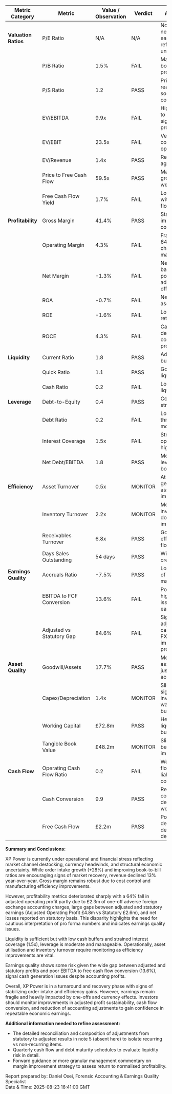 | Metric Category        | Metric                      | Value / Observation                               | Verdict                  | Analysis Summary                                                                                                                  |
|-----------------------|-----------------------------|--------------------------------------------------|--------------------------|----------------------------------------------------------------------------------------------------------------------------------|
| **Valuation Ratios**  | P/E Ratio                   | N/A                                              | N/A                      | No reliable P/E due to net losses and earnings volatility, reflecting market uncertainty.                                        |
|                       | P/B Ratio                   | 1.5%                                             | FAIL                     | Market values below book; cautious due to profitability pressures.                                                               |
|                       | P/S Ratio                   | 1.2                                              | PASS                     | Price to sales reasonable, showing some revenue confidence.                                                                       |
|                       | EV/EBITDA                   | 9.9x                                             | FAIL                     | High multiple relative to cash earnings, signalling compressed profitability.                                                     |
|                       | EV/EBIT                     | 23.5x                                            | FAIL                     | Very elevated, consistent with weak operating earnings.                                                                           |
|                       | EV/Revenue                  | 1.4x                                             | PASS                     | Reasonable valuation against revenue base.                                                                                        |
|                       | Price to Free Cash Flow     | 59.5x                                            | PASS                     | Market priced for growth despite current weak free cash flow.                                                                     |
|                       | Free Cash Flow Yield        | 1.7%                                             | FAIL                     | Low yield, aligning with ongoing cash flow challenges.                                                                             |
| **Profitability**      | Gross Margin                | 41.4%                                            | PASS                     | Stable and slightly improved; operational cost control evident.                                                                   |
|                       | Operating Margin            | 4.3%                                             | FAIL                     | Fragile and down 64%; one-off FX charges (£2.3m) materially drag margin.                                                          |
|                       | Net Margin                  | -1.3%                                            | FAIL                     | Net loss on statutory basis; adjusted positive blinked by adjusting large one-offs.                                              |
|                       | ROA                        | -0.7%                                            | FAIL                     | Negative return, weak asset utilization.                                                                                           |
|                       | ROE                        | -1.6%                                            | FAIL                     | Losses erode equity returns.                                                                                                      |
|                       | ROCE                       | 4.3%                                             | FAIL                     | Capital efficiency poor despite gross margin, constrained by profitability.                                                       |
| **Liquidity**          | Current Ratio               | 1.8                                              | PASS                     | Adequate liquidity buffer.                                                                                                        |
|                       | Quick Ratio                 | 1.1                                              | PASS                     | Good short-term liquidity.                                                                                                        |
|                       | Cash Ratio                  | 0.2                                              | FAIL                     | Low pure cash; some liquidity risk.                                                                                               |
| **Leverage**           | Debt-to-Equity              | 0.4                                              | PASS                     | Conservative debt structure.                                                                                                      |
|                       | Debt Ratio                  | 0.2                                              | FAIL                     | Low overall debt but threshold suggests monitoring.                                                                               |
|                       | Interest Coverage           | 1.5x                                             | FAIL                     | Strained from low operating profit and high interest expense.                                                                     |
|                       | Net Debt/EBITDA             | 1.8                                              | PASS                     | Moderate leverage level within stable bounds.                                                                                      |
| **Efficiency**         | Asset Turnover              | 0.5x                                             | MONITOR                  | At lower bound; sales generation from assets needs improvement.                                                                   |
|                       | Inventory Turnover          | 2.2x                                             | MONITOR                  | Moderate movement; inventory reductions done but further improvement needed.                                                      |
|                       | Receivables Turnover        | 6.8x                                             | PASS                     | Good collection efficiency driving cash flow.                                                                                    |
|                       | Days Sales Outstanding      | 54 days                                          | PASS                     | Within reasonable credit with customers.                                                                                         |
| **Earnings Quality**   | Accruals Ratio              | -7.5%                                            | PASS                     | Low accruals, low risk of earnings manipulation.                                                                                 |
|                       | EBITDA to FCF Conversion    | 13.6%                                            | FAIL                     | Poor conversion highlights cash flow issues despite EBITDA earnings.                                                             |
|                       | Adjusted vs Statutory Gap   | 84.6%                                            | FAIL                     | Significant adjustments suggest caution; one-offs (e.g. FX £2.3m) materially impact reported profitability.                      |
| **Asset Quality**      | Goodwill/Assets             | 17.7%                                            | PASS                     | Moderate intangible asset presence justified by acquisitions.                                                                    |
|                       | Capex/Depreciation          | 1.4x                                             | MONITOR                  | Slightly higher capex signals investments/upgrades, watch for asset base build.                                                    |
|                       | Working Capital             | £72.8m                                           | PASS                     | Healthy operating liquidity funding buffer.                                                                                      |
|                       | Tangible Book Value         | £48.2m                                           | MONITOR                  | Slightly below benchmark, watch for impairment risk.                                                                             |
| **Cash Flow**          | Operating Cash Flow Ratio   | 0.2                                              | FAIL                     | Weak operating cash flow relative to liabilities, liquidity concerns.                                                             |
|                       | Cash Conversion             | 9.9                                              | PASS                     | Revenue largely converts to cash, despite cash flow weakness overall.                                                             |
|                       | Free Cash Flow              | £2.2m                                            | PASS                     | Positive free cash flow despite pressure, aids debt reduction and development funding.                                            |

**Summary and Conclusions:**

XP Power is currently under operational and financial stress reflecting market channel destocking, currency headwinds, and structural economic uncertainty. While order intake growth (+28%) and improving book-to-bill ratios are encouraging signs of market recovery, revenue declined 13% year-over-year. Gross margin remains robust due to cost control and manufacturing efficiency improvements.

However, profitability metrics deteriorated sharply with a 64% fall in adjusted operating profit partly due to £2.3m of one-off adverse foreign exchange accounting charges, large gaps between adjusted and statutory earnings (Adjusted Operating Profit £4.8m vs Statutory £2.6m), and net losses reported on statutory basis. This disparity highlights the need for cautious interpretation of pro forma numbers and indicates earnings quality issues.

Liquidity is sufficient but with low cash buffers and strained interest coverage (1.5x), leverage is moderate and manageable. Operationally, asset utilisation and inventory turnover require monitoring as efficiency improvements are vital.

Earnings quality shows some risk given the wide gap between adjusted and statutory profits and poor EBITDA to free cash flow conversion (13.6%), signal cash generation issues despite accounting profits.

Overall, XP Power is in a turnaround and recovery phase with signs of stabilizing order intake and efficiency gains. However, earnings remain fragile and heavily impacted by one-offs and currency effects. Investors should monitor improvements in adjusted profit sustainability, cash flow conversion, and reduction of accounting adjustments to gain confidence in repeatable economic earnings.

**Additional information needed to refine assessment:**

- The detailed reconciliation and composition of adjustments from statutory to adjusted results in note 5 (absent here) to isolate recurring vs non-recurring items.  
- Quarterly cash flow and debt maturity schedules to evaluate liquidity risk in detail.  
- Forward guidance or more granular management commentary on margin improvement strategy to assess return to normalised profitability.

Report prepared by: Daniel Osei, Forensic Accounting & Earnings Quality Specialist  
Date & Time: 2025-08-23 16:41:00 GMT